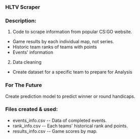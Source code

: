 ### HLTV Scraper

### Description:

1. Code to scrape information from popular CS:GO website.
- Game results by each individual map, not series.
- Historic team ranks of teams with points
- Events' information

2. Data cleaning
- Create dataset for a specific team to prepare for Analysis

### For The Future

Create prediction model to predict winner or round handicaps.
 
### Files created & used:

- events_info.csv -- Data of completed events.
- rank_info.csv -- Each teams' historical rank and points.
- results_info.csv -- Game scores by map.